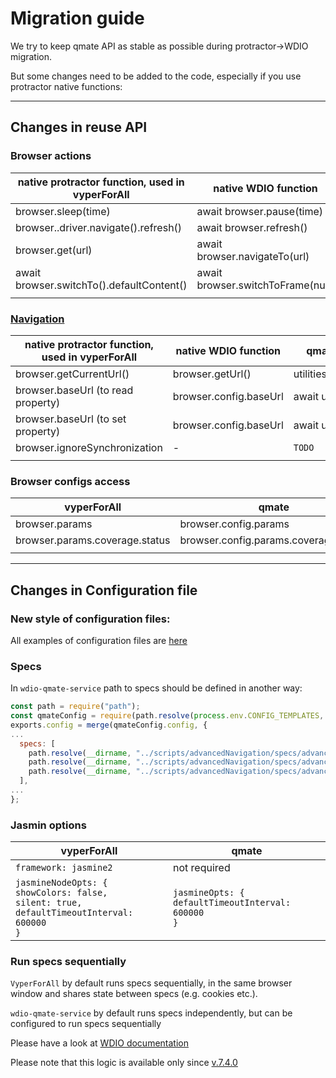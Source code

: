 # Migration guide

We try to keep qmate API as stable as possible during protractor->WDIO migration.

But some changes need to be added to the code, especially if you use protractor native functions:

---
## Changes in reuse API
### Browser actions

|  native protractor function, used in vyperForAll |  native WDIO function | qmate reuse API function  |
|---|---|---|
| browser.sleep(time)  | await browser.pause(time)  | await util.browser.sleep(time)  |
| browser..driver.navigate().refresh()  | await browser.refresh() | await util.browser.refresh()  |
| browser.get(url)  | await browser.navigateTo(url)  | await non_ui5.common.navigation.navigateToUrl(url)  |
| await browser.switchTo().defaultContent()   |  await browser.switchToFrame(null) | await non_ui5.common.locator.switchToDefaultContent()  |
|   |   |   |



### [Navigation](../../reuse/modules/ui5/navigation.js)

|  native protractor function, used in vyperForAll |  native WDIO function | qmate reuse API function  |
|---|---|---|
| browser.getCurrentUrl()  | browser.getUrl()  | utilities.browser.getCurrentUrl()  |
| browser.baseUrl (to read property) | browser.config.baseUrl  | await util.browser.getBaseUrl()  |
| browser.baseUrl (to set property) | browser.config.baseUrl  | await util.browser.setBaseUrl() |
| browser.ignoreSynchronization | -  | `TODO` |
|   |   |   |


### Browser configs access
|  vyperForAll | qmate |
|---|---|
| browser.params  | browser.config.params |
| browser.params.coverage.status   | browser.config.params.coverage.status |
|   |   |   |


---
## Changes in Configuration file

### New style of configuration files:

All examples of configuration files are [here](../../tests/helper/configurations)


### Specs

In `wdio-qmate-service` path to specs should be defined in another way:

```js
const path = require("path");
const qmateConfig = require(path.resolve(process.env.CONFIG_TEMPLATES, "chrome.headless.conf.js"));
exports.config = merge(qmateConfig.config, {
...
  specs: [
    path.resolve(__dirname, "../scripts/advancedNavigation/specs/advancedNavigation.spec.js"),
    path.resolve(__dirname, "../scripts/advancedNavigation/specs/advancedNavigationInplace.spec.js"),
    path.resolve(__dirname, "../scripts/advancedNavigation/specs/advancedNavigationExplace.spec.js"),
  ],
...
};
```

### Jasmin options
|  vyperForAll | qmate |
|---|---|
|`framework: jasmine2`| not required |
|`jasmineNodeOpts: {`<br>`showColors: false,`<br>`silent: true,`<br>`defaultTimeoutInterval: 600000`<br>`}`|`jasmineOpts: {`<br>`defaultTimeoutInterval: 600000`<br>`}` |


### Run specs sequentially

`VyperForAll` by default runs specs sequentially, in the same browser window and shares state between specs (e.g. cookies etc.).

`wdio-qmate-service` by default runs specs independently, but can be configured to run specs sequentially

Please have a look at [WDIO documentation](https://webdriver.io/docs/organizingsuites/#grouping-test-specs-to-run-sequentially)

Please note that this logic is available only since [v.7.4.0](https://github.com/webdriverio/webdriverio/blob/main/CHANGELOG.md#v740-2021-04-13)

